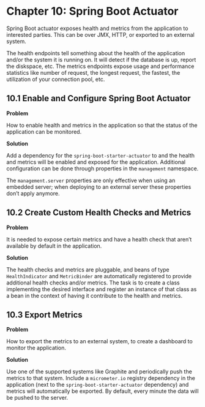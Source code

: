 # Chapter 10: Spring Boot Actuator

Spring Boot actuator exposes health and metrics from the application to interested parties. This can be over JMX, HTTP, or exported to an external system.

The health endpoints tell something about the health of the application and/or the system it is running on. It will detect if the database is up, report the diskspace, etc. The metrics endpoints expose usage and performance statistics like number of request, the longest request, the fastest, the utilization of your connection pool, etc.

## 10.1 Enable and Configure Spring Boot Actuator

**Problem**

How to enable health and metrics in the application so that the status of the application can be monitored.

**Solution**

Add a dependency for the `spring-boot-starter-actuator` to and the health and metrics will be enabled and exposed for the application. Additional configuration can be done through properties in the `management` namespace.

The `management.server` properties are only effective when using an embedded server; when deploying to an external server these properties don’t apply anymore.

## 10.2 Create Custom Health Checks and Metrics

**Problem**

It is needed to expose certain metrics and have a health check that aren’t available by default in the application.

**Solution**

The health checks and metrics are pluggable, and beans of type `HealthIndicator` and `MetricBinder` are automatically registered to provide additional health checks and/or metrics. The task is to create a class implementing the desired interface and register an instance of that class as a bean in the context of having it contribute to the health and metrics.

## 10.3 Export Metrics

**Problem**

How to export the metrics to an external system, to create a dashboard to monitor the application.

**Solution**

Use one of the supported systems like Graphite and periodically push the metrics to that system. Include a `micrometer.io` registry dependency in the application (next to the `spring-boot-starter-actuator` dependency) and metrics will automatically be exported. By default, every minute the data will be pushed to the server.
